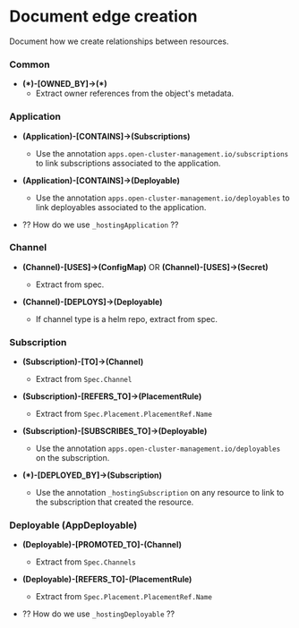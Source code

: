 # Document edge creation

Document how we create relationships between resources.

### Common
  - **(\*)-[OWNED_BY]->(\*)**
    - Extract owner references from the object's metadata.

### Application

- **(Application)-[CONTAINS]->(Subscriptions)**
  - Use the annotation `apps.open-cluster-management.io/subscriptions` to link subscriptions associated to the application.

- **(Application)-[CONTAINS]->(Deployable)**
  - Use the annotation `apps.open-cluster-management.io/deployables` to link deployables associated to the application.

- ?? How do we use `_hostingApplication` ??


### Channel

- **(Channel)-[USES]->(ConfigMap)** OR **(Channel)-[USES]->(Secret)**
  - Extract from spec.

- **(Channel)-[DEPLOYS]->(Deployable)**
  - If channel type is a helm repo, extract from spec.

### Subscription

- **(Subscription)-[TO]->(Channel)**
  - Extract from `Spec.Channel`

- **(Subscription)-[REFERS_TO]->(PlacementRule)**
  - Extract from `Spec.Placement.PlacementRef.Name`

- **(Subscription)-[SUBSCRIBES_TO]->(Deployable)**
  - Use the annotation `apps.open-cluster-management.io/deployables` on the subscription.

- **(\*)-[DEPLOYED_BY]->(Subscription)**
  - Use the annotation `_hostingSubscription` on any resource to link to the subscription that created the resource.


### Deployable (AppDeployable)

- **(Deployable)-[PROMOTED_TO]-(Channel)**
  - Extract from `Spec.Channels`

- **(Deployable)-[REFERS_TO]-(PlacementRule)**
  - Extract from `Spec.Placement.PlacementRef.Name`

- ?? How do we use `_hostingDeployable` ??